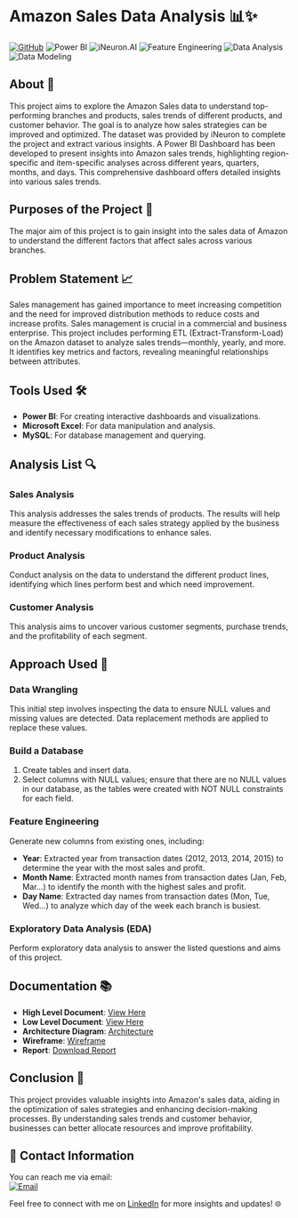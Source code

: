 # Amazon Sales Data Analysis 📊✨
[![GitHub](https://img.shields.io/badge/GitHub-black?style=for-the-badge&logo=github)](https://github.com/mayankyadav23) 
![Power BI](https://img.shields.io/badge/Power%20BI-F2C94C?style=for-the-badge&logo=powerbi)
![iNeuron.AI](https://img.shields.io/badge/iNeuron-blue?style=for-the-badge&logo=ineuron)
![Feature Engineering](https://img.shields.io/badge/Feature%20Engineering-4B9CD3?style=for-the-badge&logo=data-science)
![Data Analysis](https://img.shields.io/badge/Data%20Analysis-FF5733?style=for-the-badge&logo=chart-line)
![Data Modeling](https://img.shields.io/badge/Data%20Modeling-FFC300?style=for-the-badge&logo=data-driven)

## About 📝
This project aims to explore the Amazon Sales data to understand top-performing branches and products, sales trends of different products, and customer behavior. The goal is to analyze how sales strategies can be improved and optimized. The dataset was provided by iNeuron to complete the project and extract various insights. A Power BI Dashboard has been developed to present insights into Amazon sales trends, highlighting region-specific and item-specific analyses across different years, quarters, months, and days. This comprehensive dashboard offers detailed insights into various sales trends.

## Purposes of the Project 🎯
The major aim of this project is to gain insight into the sales data of Amazon to understand the different factors that affect sales across various branches.

## Problem Statement 📈
Sales management has gained importance to meet increasing competition and the need for improved distribution methods to reduce costs and increase profits. Sales management is crucial in a commercial and business enterprise. This project includes performing ETL (Extract-Transform-Load) on the Amazon dataset to analyze sales trends—monthly, yearly, and more. It identifies key metrics and factors, revealing meaningful relationships between attributes.

## Tools Used 🛠️
- **Power BI**: For creating interactive dashboards and visualizations.
- **Microsoft Excel**: For data manipulation and analysis.
- **MySQL**: For database management and querying.

## Analysis List 🔍
### Sales Analysis
This analysis addresses the sales trends of products. The results will help measure the effectiveness of each sales strategy applied by the business and identify necessary modifications to enhance sales.

### Product Analysis
Conduct analysis on the data to understand the different product lines, identifying which lines perform best and which need improvement.

### Customer Analysis
This analysis aims to uncover various customer segments, purchase trends, and the profitability of each segment.

## Approach Used 🚀
### Data Wrangling
This initial step involves inspecting the data to ensure NULL values and missing values are detected. Data replacement methods are applied to replace these values.

### Build a Database
1. Create tables and insert data.
2. Select columns with NULL values; ensure that there are no NULL values in our database, as the tables were created with NOT NULL constraints for each field.

### Feature Engineering
Generate new columns from existing ones, including:
- **Year**: Extracted year from transaction dates (2012, 2013, 2014, 2015) to determine the year with the most sales and profit.
- **Month Name**: Extracted month names from transaction dates (Jan, Feb, Mar...) to identify the month with the highest sales and profit.
- **Day Name**: Extracted day names from transaction dates (Mon, Tue, Wed...) to analyze which day of the week each branch is busiest.

### Exploratory Data Analysis (EDA)
Perform exploratory data analysis to answer the listed questions and aims of this project.

## Documentation 📚
- **High Level Document**: [View Here](https://github.com/mayankyadav23/Amazon-Sales-Data-Analysis/blob/main/Docs%2FHLD%20ASA.pdf) 
- **Low Level Document**: [View Here](https://github.com/mayankyadav23/Amazon-Sales-Data-Analysis/blob/main/Docs%2FLLD%20ASA.pdf)
- **Architecture Diagram**: [Architecture](https://github.com/mayankyadav23/Amazon-Sales-Data-Analysis/blob/main/Docs%2FArchitecture%20Design.pdf)
- **Wireframe**: [Wireframe](https://github.com/mayankyadav23/Amazon-Sales-Data-Analysis/blob/main/Docs%2FWireframe%20Design.pdf)
- **Report**: [Download Report](https://github.com/mayankyadav23/Amazon-Sales-Data-Analysis/blob/main/Detailed%20Project%20Report%20AmazonSA.pptx)

## Conclusion 🎉
This project provides valuable insights into Amazon's sales data, aiding in the optimization of sales strategies and enhancing decision-making processes. By understanding sales trends and customer behavior, businesses can better allocate resources and improve profitability.

## 📧 Contact Information
You can reach me via email:  
[![Email](https://img.shields.io/badge/Email-mayanky075@gmail.com-orange?style=for-the-badge&logo=gmail)](mailto:mayanky075@gmail.com)

Feel free to connect with me on [LinkedIn](https://www.linkedin.com/in/mayankyadv) for more insights and updates! 🌐
